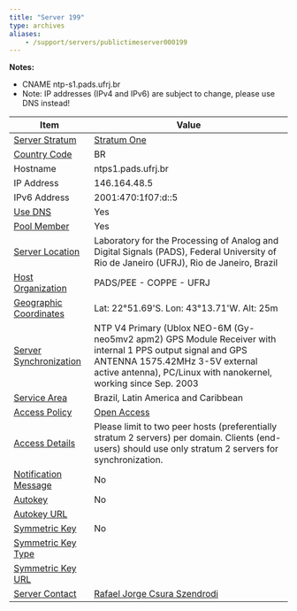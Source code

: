 ```yaml
---
title: "Server 199"
type: archives
aliases:
    - /support/servers/publictimeserver000199
---
```


**Notes:**

* CNAME ntp-s1.pads.ufrj.br
*  Note: IP addresses (IPv4 and IPv6) are subject to change, please use DNS instead!

| Item | Value |
| ----- | ----- |
| [Server Stratum](/support/servers/serverstratum) | [Stratum One](/support/servers/stratumonetimeservers) |
| [Country Code](/support/servers/countrycode) | BR |
| Hostname | ntps1.pads.ufrj.br |
| IP Address | 146.164.48.5 |
| IPv6 Address | 2001:470:1f07:d::5 |
| [Use DNS](/support/servers/usedns) | Yes |
| [Pool Member](/support/servers/poolmember) | Yes |
| [Server Location](/support/servers/serverlocation) | Laboratory for the Processing of Analog and Digital Signals (PADS), Federal University of Rio de Janeiro (UFRJ), Rio de Janeiro, Brazil |
| [Host Organization](/support/servers/hostorganization) | PADS/PEE - COPPE - UFRJ |
| [ Geographic Coordinates](/support/servers/geographiccoordinates) | Lat: 22°51.69'S. Lon: 43°13.71'W. Alt: 25m |
| [Server Synchronization](/support/servers/serversynchronization) | NTP V4 Primary (Ublox NEO-6M (Gy-neo5mv2 apm2) GPS Module Receiver with internal 1 PPS output signal and GPS ANTENNA 1575.42MHz 3-5V external active antenna), PC/Linux with nanokernel, working since Sep. 2003 |
| [Service Area](/support/servers/servicearea) | Brazil, Latin America and Caribbean |
| [Access Policy](/support/servers/accesspolicy) | [Open Access](/support/servers/openaccess) |
| [Access Details](/support/servers/accessdetails) | Please limit to two peer hosts (preferentially stratum 2 servers) per domain. Clients (end-users) should use only stratum 2 servers for synchronization.  |
| [Notification Message](/support/servers/notificationmessage) | No |
| [Autokey](/support/servers/autokey) | No |
| [Autokey URL](/support/servers/autokeyurl) | |
| [Symmetric Key](/support/servers/symmetrickey) | No |
| [Symmetric Key Type](/support/servers/symmetrickeytype) | |
| [Symmetric Key URL](/support/servers/symmetrickeyurl) | |
| [Server Contact](/support/servers/servercontact) | [Rafael Jorge Csura Szendrodi](mailto:szendro@pads.ufrj.br) |